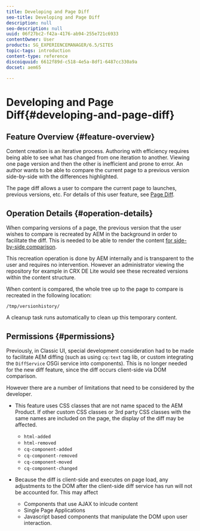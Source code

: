 ```yaml
---
title: Developing and Page Diff
seo-title: Developing and Page Diff
description: null
seo-description: null
uuid: 06f27bc2-f42a-4176-ab94-255e721c6933
contentOwner: User
products: SG_EXPERIENCEMANAGER/6.5/SITES
topic-tags: introduction
content-type: reference
discoiquuid: 6612f89d-c518-4e5a-8df1-6487cc330a9a
docset: aem65

---
```


# Developing and Page Diff{#developing-and-page-diff}

## Feature Overview {#feature-overview}

Content creation is an iterative process. Authoring with efficiency requires being able to see what has changed from one iteration to another. Viewing one page version and then the other is inefficient and prone to error. An author wants to be able to compare the current page to a previous version side-by-side with the differences highlighted.

The page diff allows a user to compare the current page to launches, previous versions, etc. For details of this user feature, see [Page Diff](/help/sites-authoring/page-diff.md).

## Operation Details {#operation-details}

When comparing versions of a page, the previous version that the user wishes to compare is recreated by AEM in the background in order to facilitate the diff. This is needed to be able to render the content [for side-by-side comparison](/help/sites-developing/pagediff.md#operation-details).

This recreation operation is done by AEM internally and is transparent to the user and requires no intervention. However an administrator viewing the repository for example in CRX DE Lite would see these recreated versions within the content structure.

When content is compared, the whole tree up to the page to compare is recreated in the following location:

`/tmp/versionhistory/`

A cleanup task runs automatically to clean up this temporary content.

## Permissions {#permissions}

Previously, in Classic UI, special development consideration had to be made to facilitate AEM diffing (such as using `cq:text` tag lib, or custom integrating the `DiffService` OSGi service into components). This is no longer needed for the new diff feature, since the diff occurs client-side via DOM comparison.

However there are a number of limitations that need to be considered by the developer.

* This feature uses CSS classes that are not name spaced to the AEM Product. If other custom CSS classes or 3rd party CSS classes with the same names are included on the page, the display of the diff may be affected.

    * `html-added`
    * `html-removed`
    * `cq-component-added`
    * `cq-component-removed`
    * `cq-component-moved`
    * `cq-component-changed`

* Because the diff is client-side and executes on page load, any adjustments to the DOM after the client-side diff service has run will not be accounted for. This may affect

    * Components that use AJAX to inlcude content
    * Single Page Applications
    * Javascript based components that manipulate the DOM upon user interaction.
